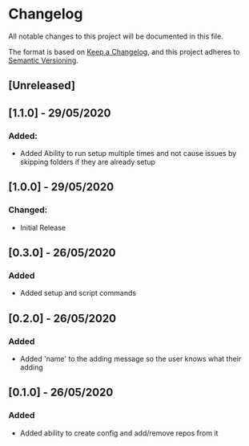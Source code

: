 # Changelog
All notable changes to this project will be documented in this file.

The format is based on [Keep a Changelog](https://keepachangelog.com/en/1.0.0/),
and this project adheres to [Semantic Versioning](https://semver.org/spec/v2.0.0.html).

## [Unreleased]

## [1.1.0] - 29/05/2020
### Added:
- Added Ability to run setup multiple times and not cause issues by skipping folders if they are already setup

## [1.0.0] - 29/05/2020
### Changed:
- Initial Release

## [0.3.0] - 26/05/2020
### Added
- Added setup and script commands

## [0.2.0] - 26/05/2020
### Added
- Added 'name' to the adding message so the user knows what their adding

## [0.1.0] - 26/05/2020
### Added
- Added ability to create config and add/remove repos from it